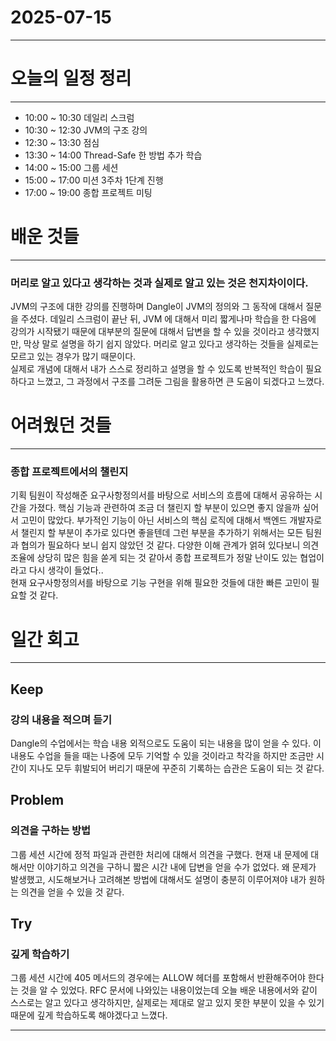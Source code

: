 # 2025-07-15

---

# 오늘의 일정 정리

--- 

- 10:00 ~ 10:30 데일리 스크럼
- 10:30 ~ 12:30 JVM의 구조 강의
- 12:30 ~ 13:30 점심
- 13:30 ~ 14:00 Thread-Safe 한 방법 추가 학습
- 14:00 ~ 15:00 그룹 세션
- 15:00 ~ 17:00 미션 3주차 1단계 진행
- 17:00 ~ 19:00 종합 프로젝트 미팅

# 배운 것들

---

### 머리로 알고 있다고 생각하는 것과 실제로 알고 있는 것은 천지차이이다.

JVM의 구조에 대한 강의를 진행하며 Dangle이 JVM의 정의와 그 동작에 대해서 질문을 주셨다. 데일리 스크럼이 끝난 뒤, JVM 에 대해서 미리 짧게나마 학습을 한 다음에 강의가 시작됐기 때문에 대부분의 질문에 대해서 답변을 할 수 있을 것이라고 생각했지만, 막상 말로 설명을 하기 쉽지 않았다. 머리로 알고 있다고 생각하는 것들을 실제로는 모르고 있는 경우가 많기 때문이다.  
실제로 개념에 대해서 내가 스스로 정리하고 설명을 할 수 있도록 반복적인 학습이 필요하다고 느꼈고, 그 과정에서 구조를 그려둔 그림을 활용하면 큰 도움이 되겠다고 느꼈다.
# 어려웠던 것들

--- 

### 종합 프로젝트에서의 챌린지

기획 팀원이 작성해준 요구사항정의서를 바탕으로 서비스의 흐름에 대해서 공유하는 시간을 가졌다. 핵심 기능과 관련하여 조금 더 챌린지 할 부분이 있으면 좋지 않을까 싶어서 고민이 많았다. 
부가적인 기능이 아닌 서비스의 핵심 로직에 대해서 백엔드 개발자로서 챌린지 할 부분이 추가로 있다면 좋을텐데 그런 부분을 추가하기 위해서는 모든 팀원과 협의가 필요하다 보니 쉽지 않았던 것 같다. 다양한 이해 관계가 얽혀 있다보니 의견 조율에 상당히 많은 힘을 쏟게 되는 것 같아서 종합 프로젝트가 정말 난이도 있는 협업이라고 다시 생각이 들었다..  
현재 요구사항정의서를 바탕으로 기능 구현을 위해 필요한 것들에 대한 빠른 고민이 필요할 것 같다.

# 일간 회고

--- 

## Keep

### 강의 내용을 적으며 듣기
Dangle의 수업에서는 학습 내용 외적으로도 도움이 되는 내용을 많이 얻을 수 있다. 이 내용도 수업을 들을 때는 나중에 모두 기억할 수 있을 것이라고 착각을 하지만 조금만 시간이 지나도 모두 휘발되어 버리기 때문에 꾸준히 기록하는 습관은 도움이 되는 것 같다.


## Problem

### 의견을 구하는 방법
그룹 세션 시간에 정적 파일과 관련한 처리에 대해서 의견을 구했다. 현재 내 문제에 대해서만 이야기하고 의견을 구하니 짧은 시간 내에 답변을 얻을 수가 없었다. 왜 문제가 발생했고, 시도해보거나 고려해본 방법에 대해서도 설명이 충분히 이루어져야 내가 원하는 의견을 얻을 수 있을 것 같다.

## Try

### 깊게 학습하기
그룹 세션 시간에 405 메서드의 경우에는 ALLOW 헤더를 포함해서 반환해주어야 한다는 것을 알 수 있었다. RFC 문서에 나와있는 내용이었는데 오늘 배운 내용에서와 같이 스스로는 알고 있다고 생각하지만, 실제로는 제대로 알고 있지 못한 부분이 있을 수 있기 때문에 깊게 학습하도록 해야겠다고 느꼈다.

--- 



